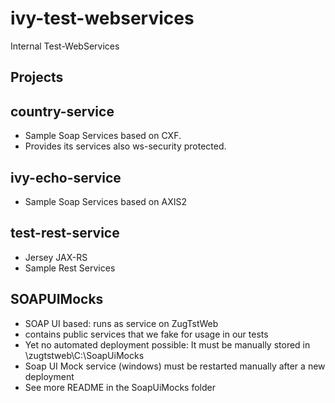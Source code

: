 # ivy-test-webservices

Internal Test-WebServices

## Projects

## country-service

*   Sample Soap Services based on CXF.
*	Provides its services also ws-security protected.

## ivy-echo-service

*	Sample Soap Services based on AXIS2

## test-rest-service

* 	Jersey JAX-RS
* 	Sample Rest Services

## SOAPUIMocks

*   SOAP UI based: runs as service on ZugTstWeb
*   contains public services that we fake for usage in our tests
*   Yet no automated deployment possible: It must be manually stored in \\zugtstweb\C:\SoapUiMocks
*   Soap UI Mock service (windows) must be restarted manually after a new deployment
* 	See more README in the SoapUiMocks folder
